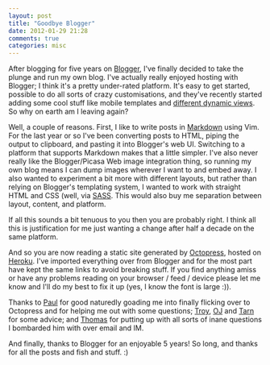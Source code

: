 ```yaml
---
layout: post
title: "Goodbye Blogger"
date: 2012-01-29 21:28
comments: true
categories: misc
---
```


After blogging for five years on [Blogger](http://www.blogger.com), I've finally decided to take the plunge and run my own blog. I've actually really enjoyed hosting with Blogger; I think it's a pretty under-rated platform. It's easy to get started, possible to do all sorts of crazy customisations, and they've recently started adding some cool stuff like mobile templates and [different dynamic views](http://buzz.blogger.com/2011/03/fresh-new-perspectives-for-your-blog.html). So why on earth am I leaving again?

<!--more-->

Well, a couple of reasons. First, I like to write posts in [Markdown](http://en.wikipedia.org/wiki/Markdown) using Vim. For the last year or so I've been converting posts to HTML, piping the output to clipboard, and pasting it into Blogger's web UI. Switching to a platform that supports Markdown makes that a little simpler. I've also never really like the Blogger/Picasa Web image integration thing, so running my own blog means I can dump images wherever I want to and embed away. I also wanted to experiment a bit more with different layouts, but rather than relying on Blogger's templating system, I wanted to work with straight HTML and CSS (well, via [SASS](http://en.wikipedia.org/wiki/Sass_(stylesheet_language)). This would also buy me separation between layout, content, and platform.

If all this sounds a bit tenuous to you then you are probably right. I think all this is justification for me just wanting a change after half a decade on the same platform.

And so you are now reading a static site generated by [Octopress](http://octopress.org/), hosted on [Heroku](http://www.heroku.com/). I've imported everything over from Blogger and for the most part have kept the same links to avoid breaking stuff. If you find anything amiss or have any problems reading on your browser / feed / device please let me know and I'll do my best to fix it up (yes, I know the font is large :)).

Thanks to [Paul](https://twitter.com/aeoth) for good naturedly goading me into finally flicking over to Octopress and for helping me out with some questions; [Troy](http://twitter.com/troyhunt), [OJ](http://twitter.com/thecolonial) and [Tarn](https://twitter.com/tarnacious) for some advice; and [Thomas](https://twitter.com/thomasjo) for putting up with all sorts of inane questions I bombarded him with over email and IM.

And finally, thanks to Blogger for an enjoyable 5 years! So long, and thanks for all the posts and fish and stuff. :)

